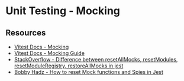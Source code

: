 # Unit Testing - Mocking

## Resources

-   [Vitest Docs - Mocking](https://vitest.dev/guide/features.html#mocking)
-   [Vitest Docs - Mocking Guide](https://vitest.dev/guide/mocking.html)
-   [StackOverflow - Difference between resetAllMocks, resetModules, resetModuleRegistry, restoreAllMocks in jest](https://stackoverflow.com/questions/58151010/difference-between-resetallmocks-resetmodules-resetmoduleregistry-restoreallm)
-   [Bobby Hadz - How to reset Mock functions and Spies in Jest](https://bobbyhadz.com/blog/jest-reset-mocks-and-restore-spies)
